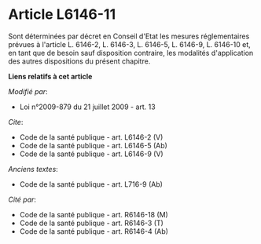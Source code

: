 # Article L6146-11

Sont déterminées par décret en Conseil d'Etat les mesures réglementaires prévues à l'article L. 6146-2, L. 6146-3, L. 6146-5,
L. 6146-9, L. 6146-10 et, en tant que de besoin sauf disposition contraire, les modalités d'application des autres
dispositions du présent chapitre.

**Liens relatifs à cet article**

_Modifié par_:

  - Loi n°2009-879 du 21 juillet 2009 - art. 13

_Cite_:

  - Code de la santé publique - art. L6146-2 (V)
  - Code de la santé publique - art. L6146-5 (Ab)
  - Code de la santé publique - art. L6146-9 (V)

_Anciens textes_:

  - Code de la santé publique - art. L716-9 (Ab)

_Cité par_:

  - Code de la santé publique - art. R6146-18 (M)
  - Code de la santé publique - art. R6146-3 (T)
  - Code de la santé publique - art. R6146-4 (Ab)
